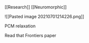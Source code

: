 [[Research]] [[Neuromorphic]]

![[Pasted image 20210701214226.png]]

PCM relaxation

Read that Frontiers paper

